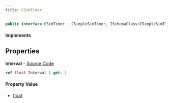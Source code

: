 ```yaml
---
title: CSimTimer
---
```


```csharp
public interface CSimTimer : CSimpleSimTimer, ISchemaClass<CSimpleSimTimer>, ISchemaClass<CSimTimer>, ISchemaField, ISchemaClass, INativeHandle
```

#### Implements

## Properties

**Interval** - [Source Code](https://github.com/swiftly-solution/swiftlys2/blob/main/managed/src/SwiftlyS2.Generated/Schemas/Interfaces/CSimTimer.cs#L16)

```csharp
ref float Interval { get; }
```

#### Property Value

- [float](https://learn.microsoft.com/dotnet/api/system.single)

